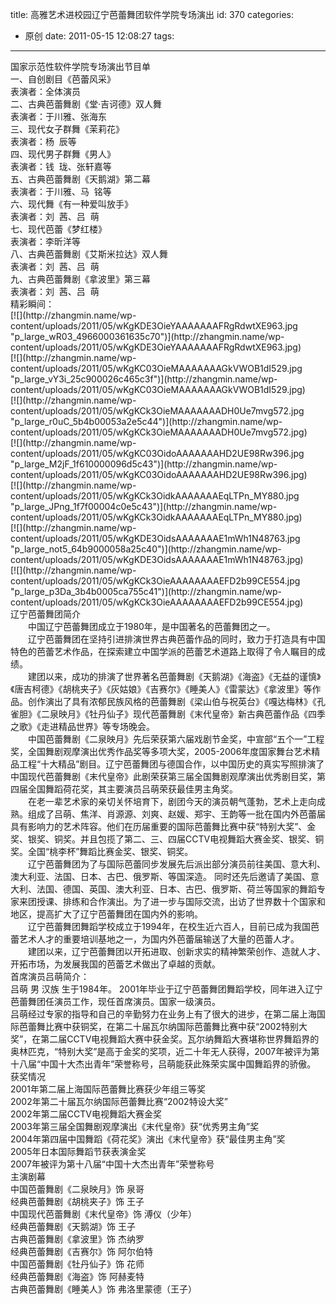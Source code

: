 title: 高雅艺术进校园辽宁芭蕾舞团软件学院专场演出
id: 370
categories:
  - 原创
date: 2011-05-15 12:08:27
tags:
---

<div id="_mcePaste">
<div id="_mcePaste">国家示范性软件学院专场演出节目单</div>
<div id="_mcePaste">一、自创剧目《芭蕾风采》</div>
<div id="_mcePaste">表演者：全体演员</div>
<div id="_mcePaste">二、古典芭蕾舞剧《堂·吉诃德》双人舞</div>
<div id="_mcePaste">表演者：于川雅、张海东</div>
<div id="_mcePaste">三、现代女子群舞《茉莉花》</div>
<div id="_mcePaste">表演者：杨  辰等</div>
<div id="_mcePaste">四、现代男子群舞《男人》</div>
<div id="_mcePaste">表演者：钱  珑、张轩嘉等</div>
<div id="_mcePaste">五、古典芭蕾舞剧《天鹅湖》第二幕</div>
<div id="_mcePaste">表演者：于川雅、马  铭等</div>
<div id="_mcePaste">六、现代舞《有一种爱叫放手》</div>
<div id="_mcePaste">表演者：刘  茜、吕  萌</div>
<div id="_mcePaste">七、现代芭蕾《梦红楼》</div>
<div id="_mcePaste">表演者：李昕洋等</div>
<div id="_mcePaste">八、古典芭蕾舞剧《艾斯米拉达》双人舞</div>
<div id="_mcePaste">表演者：刘  茜、吕  萌</div>
<div id="_mcePaste">九、古典芭蕾舞剧《拿波里》第三幕</div>
<div id="_mcePaste">表演者：刘  茜、吕  萌</div>
<div>精彩瞬间：</div>
<div>[![](http://zhangmin.name/wp-content/uploads/2011/05/wKgKDE3OieYAAAAAAAFRgRdwtXE963.jpg "p_large_wR03_4966000361635c70")](http://zhangmin.name/wp-content/uploads/2011/05/wKgKDE3OieYAAAAAAAFRgRdwtXE963.jpg)</div>
<div>[![](http://zhangmin.name/wp-content/uploads/2011/05/wKgKC03OieMAAAAAAAGkVWOB1dI529.jpg "p_large_vY3i_25c900026c465c3f")](http://zhangmin.name/wp-content/uploads/2011/05/wKgKC03OieMAAAAAAAGkVWOB1dI529.jpg)</div>
<div>[![](http://zhangmin.name/wp-content/uploads/2011/05/wKgKCk3OieMAAAAAAADH0Ue7mvg572.jpg "p_large_r0uC_5b4b00053a2e5c44")](http://zhangmin.name/wp-content/uploads/2011/05/wKgKCk3OieMAAAAAAADH0Ue7mvg572.jpg)</div>
<div>[![](http://zhangmin.name/wp-content/uploads/2011/05/wKgKC03OidoAAAAAAAHD2UE98Rw396.jpg "p_large_M2jF_1f610000096d5c43")](http://zhangmin.name/wp-content/uploads/2011/05/wKgKC03OidoAAAAAAAHD2UE98Rw396.jpg)</div>
<div>[![](http://zhangmin.name/wp-content/uploads/2011/05/wKgKCk3OidkAAAAAAAEqLTPn_MY880.jpg "p_large_JPng_1f7f00004c0e5c43")](http://zhangmin.name/wp-content/uploads/2011/05/wKgKCk3OidkAAAAAAAEqLTPn_MY880.jpg)</div>
<div>[![](http://zhangmin.name/wp-content/uploads/2011/05/wKgKDE3OidsAAAAAAAE1mWh1N48763.jpg "p_large_not5_64b9000058a25c40")](http://zhangmin.name/wp-content/uploads/2011/05/wKgKDE3OidsAAAAAAAE1mWh1N48763.jpg)</div>
<div>[![](http://zhangmin.name/wp-content/uploads/2011/05/wKgKCk3OieAAAAAAAAEFD2b99CE554.jpg "p_large_p3Da_3b4b0005ca755c41")](http://zhangmin.name/wp-content/uploads/2011/05/wKgKCk3OieAAAAAAAAEFD2b99CE554.jpg)</div>
</div>
<div id="_mcePaste">辽宁芭蕾舞团简介</div>
<div id="_mcePaste">　　中国辽宁芭蕾舞团成立于1980年，是中国著名的芭蕾舞团之一。</div>
<div id="_mcePaste">　　辽宁芭蕾舞团在坚持引进排演世界古典芭蕾作品的同时，致力于打造具有中国特色的芭蕾艺术作品，在探索建立中国学派的芭蕾艺术道路上取得了令人瞩目的成绩。</div>
<div id="_mcePaste">　　建团以来，成功的排演了世界著名芭蕾舞剧《天鹅湖》《海盗》《无益的谨慎》《唐吉柯德》《胡桃夹子》《灰姑娘》《吉赛尔》《睡美人》《雷蒙达》《拿波里》等作品。创作演出了具有浓郁民族风格的芭蕾舞剧《梁山伯与祝英台》《嘎达梅林》《孔雀胆》《二泉映月》《牡丹仙子》现代芭蕾舞剧《末代皇帝》新古典芭蕾作品《四季之歌》《走进精品世界》等专场晚会。</div>
<div id="_mcePaste">　　中国芭蕾舞剧《二泉映月》先后荣获第六届戏剧节金奖，中宣部“五个一”工程奖，全国舞剧观摩演出优秀作品奖等多项大奖，2005-2006年度国家舞台艺术精品工程“十大精品”剧目。辽宁芭蕾舞团与德国合作，以中国历史的真实写照排演了中国现代芭蕾舞剧《末代皇帝》此剧荣获第三届全国舞剧观摩演出优秀剧目奖，第四届全国舞蹈荷花奖，其主要演员吕萌荣获最佳男主角奖。</div>
<div id="_mcePaste">　　在老一辈艺术家的亲切关怀培育下，剧团今天的演员朝气蓬勃，艺术上走向成熟。组成了吕萌、焦洋、肖源源、刘爽、赵媛、郑宇、王韵等一批在国内外芭蕾届具有影响力的艺术阵容。他们在历届重要的国际芭蕾舞比赛中获“特别大奖”、金奖、银奖、铜奖。并且包揽了第二、三、四届CCTV电视舞蹈大赛金奖、银奖、铜奖。全国“桃李杯”舞蹈比赛金奖、银奖、铜奖。</div>
<div id="_mcePaste">　　辽宁芭蕾舞团为了与国际芭蕾同步发展先后派出部分演员前往美国、意大利、澳大利亚、法国、日本、古巴、俄罗斯、等国深造。 同时还先后邀请了美国、意大利、法国、德国、英国、澳大利亚、日本、古巴、俄罗斯、荷兰等国家的舞蹈专家来团授课、排练和合作演出。为了进一步与国际交流，出访了世界数十个国家和地区，提高扩大了辽宁芭蕾舞团在国内外的影响。</div>
<div id="_mcePaste">　　辽宁芭蕾舞团舞蹈学校成立于1994年，在校生近六百人，目前已成为我国芭蕾艺术人才的重要培训基地之一，为国内外芭蕾届输送了大量的芭蕾人才。</div>
<div id="_mcePaste">　　建团以来，辽宁芭蕾舞团以开拓进取、创新求实的精神繁荣创作、造就人才、开拓市场，为发展我国的芭蕾艺术做出了卓越的贡献。</div>
<div id="_mcePaste">首席演员吕萌简介：</div>
<div id="_mcePaste">吕萌 男 汉族 生于1984年。 2001年毕业于辽宁芭蕾舞团舞蹈学校，同年进入辽宁芭蕾舞团任演员工作，现任首席演员。国家一级演员。</div>
<div id="_mcePaste">吕萌经过专家的指导和自己的辛勤努力在业务上有了很大的进步，在第二届上海国际芭蕾舞比赛中获铜奖，在第二十届瓦尔纳国际芭蕾舞比赛中获“2002特别大奖”，在第二届CCTV电视舞蹈大赛中获金奖。瓦尔纳舞蹈大赛堪称世界舞蹈界的奥林匹克，“特别大奖”是高于金奖的奖项，近二十年无人获得，2007年被评为第十八届“中国十大杰出青年”荣誉称号，吕萌能获此殊荣实属中国舞蹈界的骄傲。</div>
<div id="_mcePaste">获奖情况</div>
<div id="_mcePaste">2001年第二届上海国际芭蕾舞比赛获少年组三等奖</div>
<div id="_mcePaste">2002年第二十届瓦尔纳国际芭蕾舞比赛“2002特设大奖”</div>
<div id="_mcePaste">2002年第二届CCTV电视舞蹈大赛金奖</div>
<div id="_mcePaste">2003年第三届全国舞剧观摩演出《末代皇帝》获“优秀男主角”奖</div>
<div id="_mcePaste">2004年第四届中国舞蹈《荷花奖》演出《末代皇帝》获“最佳男主角”奖</div>
<div id="_mcePaste">2005年日本国际舞蹈节获表演金奖</div>
<div id="_mcePaste">2007年被评为第十八届“中国十大杰出青年”荣誉称号</div>
<div id="_mcePaste">主演剧幕</div>
<div id="_mcePaste">中国芭蕾舞剧《二泉映月》饰 泉哥</div>
<div id="_mcePaste">经典芭蕾舞剧《胡桃夹子》饰 王子</div>
<div id="_mcePaste">中国现代芭蕾舞剧《末代皇帝》饰 溥仪（少年）</div>
<div id="_mcePaste">经典芭蕾舞剧《天鹅湖》饰 王子</div>
<div id="_mcePaste">古典芭蕾舞剧《拿波里》饰 杰纳罗</div>
<div id="_mcePaste">经典芭蕾舞剧《吉赛尔》饰 阿尔伯特</div>
<div id="_mcePaste">中国芭蕾舞剧《牡丹仙子》饰 花师</div>
<div id="_mcePaste">经典芭蕾舞剧《海盗》饰 阿赫麦特</div>
<div id="_mcePaste">古典芭蕾舞剧《睡美人》饰 弗洛里蒙德（王子）</div>